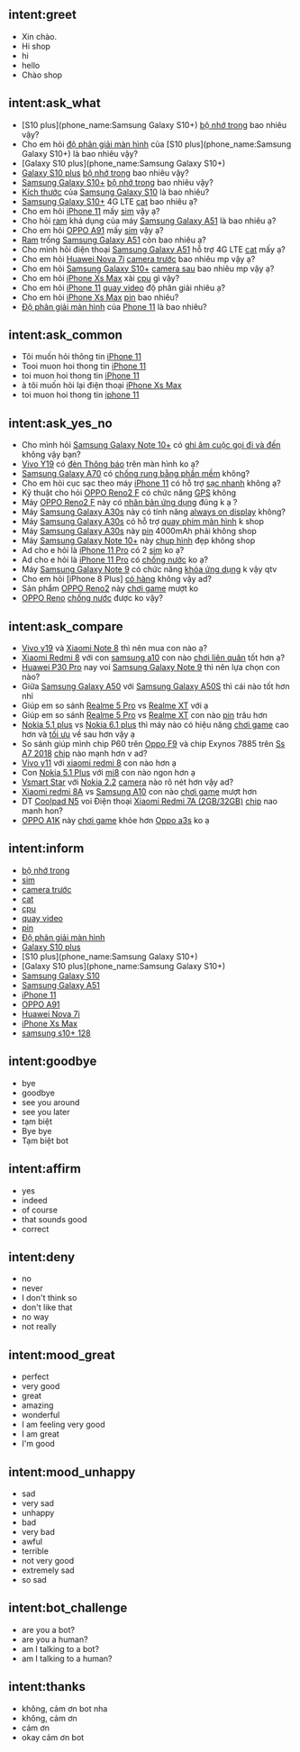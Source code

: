 ## intent:greet
- Xin chào.
- Hi shop
- hi
- hello
- Chào shop

## intent:ask_what
- [S10 plus](phone_name:Samsung Galaxy S10+) [bộ nhớ trong](phone_property) bao nhiêu vậy?
- Cho em hỏi [độ phân giải màn hình](phone_property) của [S10 plus](phone_name:Samsung Galaxy S10+) là bao nhiêu vậy?
- [Galaxy S10 plus](phone_name:Samsung Galaxy S10+)
- [Galaxy S10 plus](phone_name) [bộ nhớ trong](phone_property) bao nhiêu vậy?
- [Samsung Galaxy S10+](phone_name) [bộ nhớ trong](phone_property) bao nhiêu vậy?
- [Kích thước](phone_property) của [Samsung Galaxy S10](phone_name) là bao nhiêu?
- [Samsung Galaxy S10+](phone_name) 4G LTE [cat](phone_property) bao nhiêu ạ?
- Cho em hỏi [iPhone 11](phone_name) mấy [sim](phone_property) vậy ạ?
- Cho hỏi [ram](phone_property) khả dụng của máy [Samsung Galaxy A51](phone_name) là bao nhiêu ạ?
- Cho em hỏi [OPPO A91](phone_name) mấy [sim](phone_property) vậy ạ?
- [Ram](phone_property) trống [Samsung Galaxy A51](phone_name) còn bao nhiêu ạ?
- Cho mình hỏi điện thoại [Samsung Galaxy A51](phone_name) hỗ trợ 4G LTE [cat](phone_property) mấy ạ?
- Cho em hỏi [Huawei Nova 7i](phone_name) [camera trước](phone_property) bao nhiêu mp vậy ạ?
- Cho em hỏi [Samsung Galaxy S10+](phone_name) [camera sau](phone_property) bao nhiêu mp vậy ạ?
- Cho em hỏi [iPhone Xs Max](phone_name) xài [cpu](phone_property) gì vậy?
- Cho em hỏi [iPhone 11](phone_name) [quay video](phone_property) độ phân giải nhiêu ạ?
- Cho em hỏi [iPhone Xs Max](phone_name) [pin](phone_property) bao nhiêu?
- [Độ phân giải màn hình](phone_property) của [Phone 11](phone_name) là bao nhiêu?

## intent:ask_common
- Tôi muốn hỏi thông tin [iPhone 11](phone_name)
- Tooi muon hoi thong tin [iPhone 11](phone_name)
- toi muon hoi thong tin [iPhone 11](phone_name)
- à tôi muốn hỏi lại điện thoại [iPhone Xs Max](phone_name)
- toi muon hoi thong tin [iphone 11](phone_name)

## intent:ask_yes_no
- Cho mình hỏi [Samsung Galaxy Note 10+](phone_name) có [ghi âm cuộc gọi đi và đến](phone_property) không vậy bạn?
- [Vivo Y19](phone_name) có [đèn Thông báo](phone_property) trên màn hình ko ạ?
- [Samsung Galaxy A70](phone_name) có [chống rung bằng phần mềm](phone_property) không?
- Cho em hỏi cục sạc theo máy [iPhone 11](phone_name) có hỗ trợ [sạc nhanh](phone_property) không ạ?
- Kỹ thuật cho hỏi [OPPO Reno2 F](phone_name) có chức năng [GPS](phone_property) không
- Máy [OPPO Reno2 F](phone_name) này có [nhân bản ứng dụng](phone_property) đúng k ạ ?
- Máy [Samsung Galaxy A30s](phone_name) này có tính năng [always on display](phone_property) không?
- Máy [Samsung Galaxy A30s](phone_name) có hỗ trợ [quay phim màn hình](phone_property) k shop
- Máy [Samsung Galaxy A30s](phone_name) này [pin](phone_property) 4000mAh phải không shop
- Máy [Samsung Galaxy Note 10+](phone_name) này [chup hình](phone_property) đẹp không shop
- Ad cho e hỏi là [iPhone 11 Pro](phone_name) có 2 [sim](phone_property) ko ạ?
- Ad cho e hỏi là [iPhone 11 Pro](phone_name) có [chống nước](phone_property) ko ạ?
- Máy [Samsung Galaxy Note 9](phone_name) có chức năng [khóa ứng dụng](phone_property) k vậy qtv
- Cho em hỏi [iPhone 8 Plus] [có hàng](phone_property) không vậy ad?
- Sản phẩm [OPPO Reno2](phone_name) này [chơi game](phone_property) mượt ko
- [OPPO Reno](phone_name) [chống nước](phone_property) được ko vậy?

## intent:ask_compare
- [Vivo y19](phone_name) và [Xiaomi Note 8](phone_name) thì nên mua con nào ạ?
- [Xiaomi Redmi 8](phone_name) với con [samsung a10](phone_name) con nào [chơi liên quân](phone_property) tốt hơn ạ?
- [Huawei P30 Pro](phone_name) nay voi [Samsung Galaxy Note 9](phone_name) thì nên lựa chọn con nào?
- Giữa [Samsung Galaxy A50](phone_name) với [Samsung Galaxy A50S](phone_name) thì cái nào tốt hơn nhỉ
- Giúp em so sánh [Realme 5 Pro](phone_name) vs [Realme XT](phone_name) với ạ
- Giúp em so sánh [Realme 5 Pro](phone_name) vs [Realme XT](phone_name) con nào [pin](phone_property) trâu hơn
- [Nokia 5.1 plus](phone_name) vs [Nokia 6.1 plus](phone_name) thì máy nào có hiệu năng [chơi game](phone_property) cao hơn và [tối ưu](phone_property) về sau hơn vậy ạ
- So sánh giúp mình chip P60 trên [Oppo F9](phone_name) và chip Exynos 7885 trên [Ss A7 2018](phone_name) [chip](phone_property) nào mạnh hơn v ad?
- [Vivo y11](phone_name) với [xiaomi redmi 8](phone_name) con nào hơn ạ
- Con [Nokia 5.1 Plus](phone_name) với [mi8](phone_name) con nào ngon hơn ạ
- [Vsmart Star](phone_name) với [Nokia 2.2](phone_name) [camera](phone_property) nào rõ nét hơn vậy ad?
- [Xiaomi redmi 8A](phone_name) vs [Samsung A10](phone_name) con nào [chơi game](phone_property) mượt hơn
- DT [Coolpad N5](phone_name) voi Điện thoại [Xiaomi Redmi 7A (2GB/32GB)](phone_name) [chip](phone_name) nao manh hon?
- [OPPO A1K](phone_name) này [chơi game](phone_property) khỏe hơn [Oppo a3s](phone_name) ko ạ

## intent:inform
- [bộ nhớ trong](phone_property)
- [sim](phone_property)
- [camera trước](phone_property)
- [cat](phone_property)
- [cpu](phone_property)
- [quay video](phone_property)
- [pin](phone_property)
- [Độ phân giải màn hình](phone_property)
- [Galaxy S10 plus](phone_name)
- [S10 plus](phone_name:Samsung Galaxy S10+)
- [Galaxy S10 plus](phone_name:Samsung Galaxy S10+)
- [Samsung Galaxy S10](phone_name)
- [Samsung Galaxy A51](phone_name)
- [iPhone 11](phone_name)
- [OPPO A91](phone_name)
- [Huawei Nova 7i](phone_name)
- [iPhone Xs Max](phone_name)
- [samsung s10+ 128](phone_name)


## intent:goodbye
- bye
- goodbye
- see you around
- see you later
- tạm biệt
- Bye bye
- Tạm biệt bot

## intent:affirm
- yes
- indeed
- of course
- that sounds good
- correct

## intent:deny
- no
- never
- I don't think so
- don't like that
- no way
- not really

## intent:mood_great
- perfect
- very good
- great
- amazing
- wonderful
- I am feeling very good
- I am great
- I'm good

## intent:mood_unhappy
- sad
- very sad
- unhappy
- bad
- very bad
- awful
- terrible
- not very good
- extremely sad
- so sad

## intent:bot_challenge
- are you a bot?
- are you a human?
- am I talking to a bot?
- am I talking to a human?

## intent:thanks
- không, cảm ơn bot nha
- không, cảm ơn
- cảm ơn
- okay cảm ơn bot

